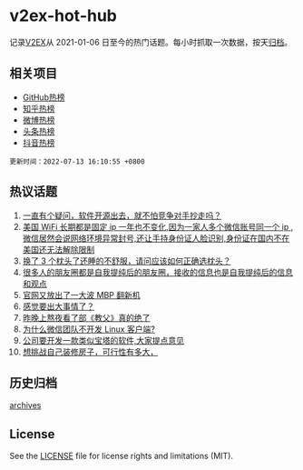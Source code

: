 # v2ex-hot-hub

 记录[V2EX](https://www.v2ex.com/)从 2021-01-06 日至今的热门话题。每小时抓取一次数据，按天[归档](archives)。
 
 ## 相关项目

- [GitHub热榜](https://github.com/snaildev/github-hot-hub)
- [知乎热榜](https://github.com/snaildev/zhihu-hot-hub)
- [微博热榜](https://github.com/snaildev/weibo-hot-hub)
- [头条热榜](https://github.com/snaildev/toutiao-hot-hub)
- [抖音热榜](https://github.com/snaildev/douyin-hot-hub)


 `更新时间：2022-07-13 16:10:55 +0800`

## 热议话题

1. [一直有个疑问，软件开源出去，就不怕竞争对手抄走吗？](https://www.v2ex.com/t/865805)
1. [美国 WiFi 长期都是固定 ip 一年也不变化,因为一家人多个微信账号同一个 ip ,微信居然会说网络环境异常封号,还让手持身份证人脸识别,身份证在国内不在美国还无法解除限制](https://www.v2ex.com/t/865807)
1. [换了 3 个枕头了还睡的不舒服，请问应该如何正确选枕头？](https://www.v2ex.com/t/865815)
1. [很多人的朋友圈都是自我提纯后的朋友圈，接收的信息也是自我提纯后的信息和观点](https://www.v2ex.com/t/865728)
1. [官网又放出了一大波 MBP 翻新机](https://www.v2ex.com/t/865740)
1. [感觉要出大事情了？](https://www.v2ex.com/t/865906)
1. [昨晚上熬夜看了部《教父》真的绝了](https://www.v2ex.com/t/865821)
1. [为什么微信团队不开发 Linux 客户端?](https://www.v2ex.com/t/865871)
1. [公司要开发一款类似宝塔的软件,大家提点意见](https://www.v2ex.com/t/865761)
1. [想挑战自己装修房子，可行性有多大，](https://www.v2ex.com/t/865810)

## 历史归档

[archives](archives)

## License

See the [LICENSE](LICENSE) file for license rights and limitations (MIT).
